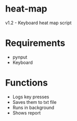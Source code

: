 # heat-map
v1.2 - Keyboard heat map script

# Requirements
- pynput
- Keyboard

# Functions
- Logs key presses
- Saves them to txt file
- Runs in background
- Shows report

